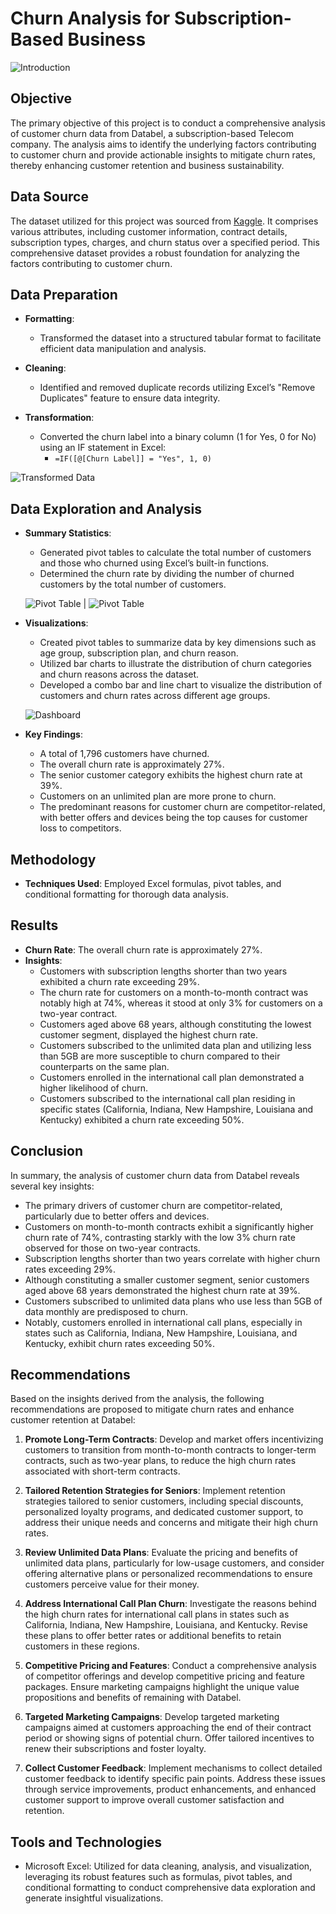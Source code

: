 # Churn Analysis for Subscription-Based Business
![Introduction](intro.png)

## Objective
The primary objective of this project is to conduct a comprehensive analysis of customer churn data from Databel, a subscription-based Telecom company. The analysis aims to identify the underlying factors contributing to customer churn and provide actionable insights to mitigate churn rates, thereby enhancing customer retention and business sustainability.

## Data Source

The dataset utilized for this project was sourced from [Kaggle](https://www.kaggle.com/datasets/yichienchong/databel-telecom-customer-churn-dataset/data). It comprises various attributes, including customer information, contract details, subscription types, charges, and churn status over a specified period. This comprehensive dataset provides a robust foundation for analyzing the factors contributing to customer churn.

## Data Preparation

- **Formatting**: 
  - Transformed the dataset into a structured tabular format to facilitate efficient data manipulation and analysis.

- **Cleaning**: 
  - Identified and removed duplicate records utilizing Excel’s "Remove Duplicates" feature to ensure data integrity.

- **Transformation**: 
  - Converted the churn label into a binary column (1 for Yes, 0 for No) using an IF statement in Excel:
    - `=IF([@[Churn Label]] = "Yes", 1, 0)`

![Transformed Data](transformed.png)
## Data Exploration and Analysis
- **Summary Statistics**: 
  - Generated pivot tables to calculate the total number of customers and those who churned using Excel’s built-in functions.
  - Determined the churn rate by dividing the number of churned customers by the total number of customers.

  ![Pivot Table](pivot1.png) |  ![Pivot Table](pivot2.png)

- **Visualizations**: 
  - Created pivot tables to summarize data by key dimensions such as age group, subscription plan, and churn reason.
  - Utilized bar charts to illustrate the distribution of churn categories and churn reasons across the dataset.
  - Developed a combo bar and line chart to visualize the distribution of customers and churn rates across different age groups.

  ![Dashboard](dashboard.png)  

- **Key Findings**:
  - A total of 1,796 customers have churned.
  - The overall churn rate is approximately 27%.
  - The senior customer category exhibits the highest churn rate at 39%.
  - Customers on an unlimited plan are more prone to churn.
  - The predominant reasons for customer churn are competitor-related, with better offers and devices being the top causes for customer loss to competitors.
  

## Methodology

- **Techniques Used**: Employed Excel formulas, pivot tables, and conditional formatting for thorough data analysis.

## Results
- **Churn Rate**: The overall churn rate is approximately 27%.
- **Insights**:
  - Customers with subscription lengths shorter than two years exhibited a churn rate exceeding 29%.
  - The churn rate for customers on a month-to-month contract was notably high at 74%, whereas it stood at only 3% for customers on a two-year contract.
  - Customers aged above 68 years, although constituting the lowest customer segment, displayed the highest churn rate.
  - Customers subscribed to the unlimited data plan and utilizing less than 5GB are more susceptible to churn compared to their counterparts on the same plan.
  - Customers enrolled in the international call plan demonstrated a higher likelihood of churn.
  - Customers subscribed to the international call plan residing in specific states (California, Indiana, New Hampshire, Louisiana and Kentucky) exhibited a churn rate exceeding 50%.


## Conclusion
In summary, the analysis of customer churn data from Databel reveals several key insights:
- The primary drivers of customer churn are competitor-related, particularly due to better offers and devices.
- Customers on month-to-month contracts exhibit a significantly higher churn rate of 74%, contrasting starkly with the low 3% churn rate observed for those on two-year contracts.
- Subscription lengths shorter than two years correlate with higher churn rates exceeding 29%.
- Although constituting a smaller customer segment, senior customers aged above 68 years demonstrated the highest churn rate at 39%.
- Customers subscribed to unlimited data plans who use less than 5GB of data monthly are predisposed to churn.
- Notably, customers enrolled in international call plans, especially in states such as California, Indiana, New Hampshire, Louisiana, and Kentucky, exhibit churn rates exceeding 50%.

## Recommendations

Based on the insights derived from the analysis, the following recommendations are proposed to mitigate churn rates and enhance customer retention at Databel:

1. **Promote Long-Term Contracts**: Develop and market offers incentivizing customers to transition from month-to-month contracts to longer-term contracts, such as two-year plans, to reduce the high churn rates associated with short-term contracts.

2. **Tailored Retention Strategies for Seniors**: Implement retention strategies tailored to senior customers, including special discounts, personalized loyalty programs, and dedicated customer support, to address their unique needs and concerns and mitigate their high churn rates.

3. **Review Unlimited Data Plans**: Evaluate the pricing and benefits of unlimited data plans, particularly for low-usage customers, and consider offering alternative plans or personalized recommendations to ensure customers perceive value for their money.

4. **Address International Call Plan Churn**: Investigate the reasons behind the high churn rates for international call plans in states such as California, Indiana, New Hampshire, Louisiana, and Kentucky. Revise these plans to offer better rates or additional benefits to retain customers in these regions.

5. **Competitive Pricing and Features**: Conduct a comprehensive analysis of competitor offerings and develop competitive pricing and feature packages. Ensure marketing campaigns highlight the unique value propositions and benefits of remaining with Databel.

6. **Targeted Marketing Campaigns**: Develop targeted marketing campaigns aimed at customers approaching the end of their contract period or showing signs of potential churn. Offer tailored incentives to renew their subscriptions and foster loyalty.

7. **Collect Customer Feedback**: Implement mechanisms to collect detailed customer feedback to identify specific pain points. Address these issues through service improvements, product enhancements, and enhanced customer support to improve overall customer satisfaction and retention.

## Tools and Technologies
- Microsoft Excel: Utilized for data cleaning, analysis, and visualization, leveraging its robust features such as formulas, pivot tables, and conditional formatting to conduct comprehensive data exploration and generate insightful visualizations.




